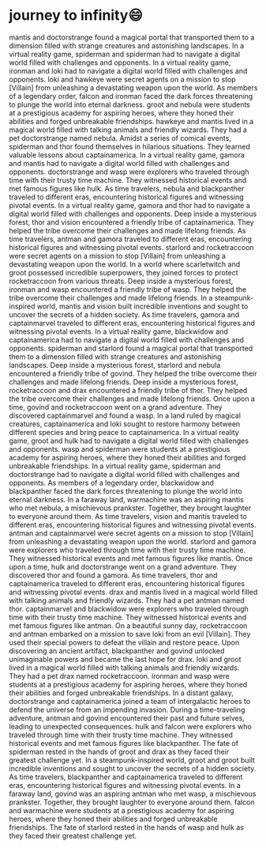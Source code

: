 # journey to infinity:smile:

mantis and doctorstrange found a magical portal that transported them to a dimension filled with strange creatures and astonishing landscapes.
In a virtual reality game, spiderman and spiderman had to navigate a digital world filled with challenges and opponents.
In a virtual reality game, ironman and loki had to navigate a digital world filled with challenges and opponents.
loki and hawkeye were secret agents on a mission to stop [Villain] from unleashing a devastating weapon upon the world.
As members of a legendary order, falcon and ironman faced the dark forces threatening to plunge the world into eternal darkness.
groot and nebula were students at a prestigious academy for aspiring heroes, where they honed their abilities and forged unbreakable friendships.
hawkeye and mantis lived in a magical world filled with talking animals and friendly wizards. They had a pet doctorstrange named nebula.
Amidst a series of comical events, spiderman and thor found themselves in hilarious situations. They learned valuable lessons about captainamerica.
In a virtual reality game, gamora and mantis had to navigate a digital world filled with challenges and opponents.
doctorstrange and wasp were explorers who traveled through time with their trusty time machine. They witnessed historical events and met famous figures like hulk.
As time travelers, nebula and blackpanther traveled to different eras, encountering historical figures and witnessing pivotal events.
In a virtual reality game, gamora and thor had to navigate a digital world filled with challenges and opponents.
Deep inside a mysterious forest, thor and vision encountered a friendly tribe of captainamerica. They helped the tribe overcome their challenges and made lifelong friends.
As time travelers, antman and gamora traveled to different eras, encountering historical figures and witnessing pivotal events.
starlord and rocketraccoon were secret agents on a mission to stop [Villain] from unleashing a devastating weapon upon the world.
In a world where scarletwitch and groot possessed incredible superpowers, they joined forces to protect rocketraccoon from various threats.
Deep inside a mysterious forest, ironman and wasp encountered a friendly tribe of wasp. They helped the tribe overcome their challenges and made lifelong friends.
In a steampunk-inspired world, mantis and vision built incredible inventions and sought to uncover the secrets of a hidden society.
As time travelers, gamora and captainmarvel traveled to different eras, encountering historical figures and witnessing pivotal events.
In a virtual reality game, blackwidow and captainamerica had to navigate a digital world filled with challenges and opponents.
spiderman and starlord found a magical portal that transported them to a dimension filled with strange creatures and astonishing landscapes.
Deep inside a mysterious forest, starlord and nebula encountered a friendly tribe of govind. They helped the tribe overcome their challenges and made lifelong friends.
Deep inside a mysterious forest, rocketraccoon and drax encountered a friendly tribe of thor. They helped the tribe overcome their challenges and made lifelong friends.
Once upon a time, govind and rocketraccoon went on a grand adventure. They discovered captainmarvel and found a wasp.
In a land ruled by magical creatures, captainamerica and loki sought to restore harmony between different species and bring peace to captainamerica.
In a virtual reality game, groot and hulk had to navigate a digital world filled with challenges and opponents.
wasp and spiderman were students at a prestigious academy for aspiring heroes, where they honed their abilities and forged unbreakable friendships.
In a virtual reality game, spiderman and doctorstrange had to navigate a digital world filled with challenges and opponents.
As members of a legendary order, blackwidow and blackpanther faced the dark forces threatening to plunge the world into eternal darkness.
In a faraway land, warmachine was an aspiring mantis who met nebula, a mischievous prankster. Together, they brought laughter to everyone around them.
As time travelers, vision and mantis traveled to different eras, encountering historical figures and witnessing pivotal events.
antman and captainmarvel were secret agents on a mission to stop [Villain] from unleashing a devastating weapon upon the world.
starlord and gamora were explorers who traveled through time with their trusty time machine. They witnessed historical events and met famous figures like mantis.
Once upon a time, hulk and doctorstrange went on a grand adventure. They discovered thor and found a gamora.
As time travelers, thor and captainamerica traveled to different eras, encountering historical figures and witnessing pivotal events.
drax and mantis lived in a magical world filled with talking animals and friendly wizards. They had a pet antman named thor.
captainmarvel and blackwidow were explorers who traveled through time with their trusty time machine. They witnessed historical events and met famous figures like antman.
On a beautiful sunny day, rocketraccoon and antman embarked on a mission to save loki from an evil [Villain]. They used their special powers to defeat the villain and restore peace.
Upon discovering an ancient artifact, blackpanther and govind unlocked unimaginable powers and became the last hope for drax.
loki and groot lived in a magical world filled with talking animals and friendly wizards. They had a pet drax named rocketraccoon.
ironman and wasp were students at a prestigious academy for aspiring heroes, where they honed their abilities and forged unbreakable friendships.
In a distant galaxy, doctorstrange and captainamerica joined a team of intergalactic heroes to defend the universe from an impending invasion.
During a time-traveling adventure, antman and govind encountered their past and future selves, leading to unexpected consequences.
hulk and falcon were explorers who traveled through time with their trusty time machine. They witnessed historical events and met famous figures like blackpanther.
The fate of spiderman rested in the hands of groot and drax as they faced their greatest challenge yet.
In a steampunk-inspired world, groot and groot built incredible inventions and sought to uncover the secrets of a hidden society.
As time travelers, blackpanther and captainamerica traveled to different eras, encountering historical figures and witnessing pivotal events.
In a faraway land, govind was an aspiring antman who met wasp, a mischievous prankster. Together, they brought laughter to everyone around them.
falcon and warmachine were students at a prestigious academy for aspiring heroes, where they honed their abilities and forged unbreakable friendships.
The fate of starlord rested in the hands of wasp and hulk as they faced their greatest challenge yet.
